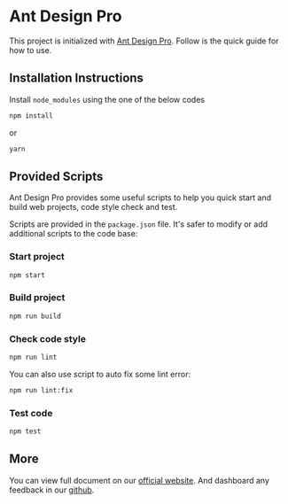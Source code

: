 
# Ant Design Pro

This project is initialized with [Ant Design Pro](https://pro.ant.design). Follow is the quick guide for how to use.

## Installation Instructions

Install `node_modules` using the one of the below codes

```bash
npm install
```

or

```bash
yarn
```

## Provided Scripts

Ant Design Pro provides some useful scripts to help you quick start and build web projects, code style check and test.

Scripts are provided in the `package.json` file. It's safer to modify or add additional scripts to the code base:

### Start project

```bash
npm start
```

### Build project

```bash
npm run build
```

### Check code style

```bash
npm run lint
```

You can also use script to auto fix some lint error:

```bash
npm run lint:fix
```

### Test code

```bash
npm test
```

## More

You can view full document on our [official website](https://pro.ant.design). And dashboard any feedback in our [github](https://github.com/ant-design/ant-design-pro).
